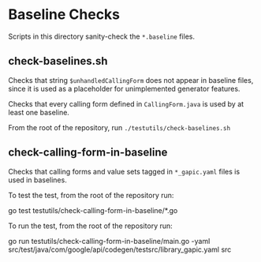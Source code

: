Baseline Checks
===============
Scripts in this directory sanity-check the `*.baseline` files.

check-baselines.sh
------------------
Checks that string `$unhandledCallingForm` does not appear in baseline files,
since it is used as a placeholder for unimplemented generator features.

Checks that every calling form defined in `CallingForm.java` is used by at least
one baseline.

From the root of the repository, run `./testutils/check-baselines.sh`

check-calling-form-in-baseline
------------------------------
Checks that calling forms and value sets tagged in `*_gapic.yaml` files is used in baselines.

To test the test, from the root of the repository run:

  go test testutils/check-calling-form-in-baseline/*.go


To run the test, from the root of the repository run:

  go run testutils/check-calling-form-in-baseline/main.go -yaml src/test/java/com/google/api/codegen/testsrc/library_gapic.yaml src


